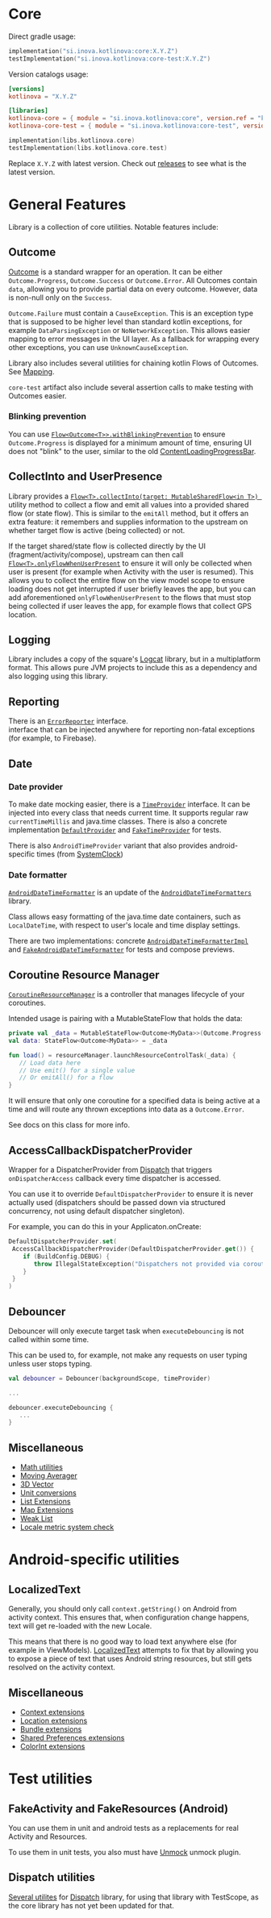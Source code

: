 # Core

Direct gradle usage:

```kotlin
implementation("si.inova.kotlinova:core:X.Y.Z")
testImplementation("si.inova.kotlinova:core-test:X.Y.Z")
```

Version catalogs usage:

```toml
[versions]
kotlinova = "X.Y.Z"
```

```toml
[libraries]
kotlinova-core = { module = "si.inova.kotlinova:core", version.ref = "kotlinova" }
kotlinova-core-test = { module = "si.inova.kotlinova:core-test", version.ref = "kotlinova" }
```

```kotlin
implementation(libs.kotlinova.core)
testImplementation(libs.kotlinova.core.test)
```

Replace `X.Y.Z` with latest version. Check out [releases](https://github.com/inovait/kotlinova/releases) to see what is the latest
version.

# General Features

Library is a collection of core utilities. Notable features include:

## Outcome

[Outcome](src/commonMain/kotlin/si/inova/kotlinova/core/outcome/Outcome.kt) is a standard wrapper for an operation. It can be
either `Outcome.Progress`, `Outcome.Success` or `Outcome.Error`.
All Outcomes contain `data`, allowing you to provide partial data on every outcome. However, data is non-null only on the
`Success`.

`Outcome.Failure` must contain a `CauseException`. This is an exception type that is supposed to be higher level than standard
kotlin exceptions, for example `DataParsingException` or `NoNetworkException`. This allows easier mapping to error messages in the
UI layer. As a fallback for wrapping every other exceptions, you can use `UnknownCauseException`.

Library also includes several utilities for chaining kotlin Flows of Outcomes.
See [Mapping](src/commonMain/kotlin/si/inova/kotlinova/core/outcome/Mapping.kt).

`core-test` artifact also include several assertion calls to make testing with Outcomes easier.

### Blinking prevention

You can use [`Flow<Outcome<T>>.withBlinkingPrevention`](src/commonMain/kotlin/si/inova/kotlinova/core/flow/BlinkingPrevention.kt)
to ensure `Outcome.Progress` is displayed for a minimum
amount of time, ensuring UI does not "blink" to the user, similar to the old
[ContentLoadingProgressBar](https://developer.android.com/reference/androidx/core/widget/ContentLoadingProgressBar).

## CollectInto and UserPresence

Library provides
a [`Flow<T>.collectInto(target: MutableSharedFlow<in T>) `](src/commonMain/kotlin/si/inova/kotlinova/core/flow/CollectInto.kt)
utility method to collect a flow and emit all values
into a provided shared flow (or state flow). This is similar to the `emitAll` method, but it offers an extra feature:
it remembers and supplies information to the upstream on whether target flow is active (being collected) or not.

If the target shared/state flow is collected directly by the UI (fragment/activity/compose), upstream can then call
[`Flow<T>.onlyFlowWhenUserPresent`](src/commonMain/kotlin/si/inova/kotlinova/core/flow/UserPresence.kt) to ensure it will only be
collected when user is present
(for example when Activity with the user is resumed). This allows you to collect the entire flow on the view model scope to ensure
loading does not get interrupted if user briefly leaves the app, but you can add aforementioned `onlyFlowWhenUserPresent` to the
flows that must stop being collected if user leaves the app, for example flows that collect GPS location.

## Logging

Library includes a copy of the square's [Logcat](https://github.com/square/logcat) library,
but in a multiplatform format. This allows pure JVM projects to include this as a dependency and also logging using this library.

## Reporting

There is an [`ErrorReporter`](src/commonMain/kotlin/si/inova/kotlinova/core/reporting/ErrorReporter.kt) interface.  
interface that can be injected anywhere for reporting non-fatal
exceptions (for example, to Firebase).

## Date

### Date provider

To make date mocking easier, there is a [`TimeProvider`](src/jvmMain/kotlin/si/inova/kotlinova/core/time/TimeProvider.kt)
interface.
It can be injected into every class that
needs current time. It supports regular raw `currentTimeMillis` and java.time classes. There is also a concrete implementation
[`DefaultProvider`](src/jvmMain/kotlin/si/inova/kotlinova/core/time/DefaultTimeProvider.kt) and
[`FakeTimeProvider`](test/src/jvmMain/kotlin/si/inova/kotlinova/core/test/time/FakeTimeProvider.kt) for tests.

There is also `AndroidTimeProvider` variant that also provides android-specific times
(from [SystemClock](https://developer.android.com/reference/android/os/SystemClock))

### Date formatter

[`AndroidDateTimeFormatter`](src/androidMain/kotlin/si/inova/kotlinova/core/time/AndroidDateTimeFormatter.kt) is an update of the
[`AndroidDateTimeFormatters`](https://github.com/drewhamilton/AndroidDateTimeFormatters) library.

Class allows easy formatting of the java.time date containers, such as `LocalDateTime`,
with respect to user's locale and time display settings.

There are two implementations: concrete
[`AndroidDateTimeFormatterImpl`](src/androidMain/kotlin/si/inova/kotlinova/core/time/AndroidDateTimeFormatterImpl.kt) and
[`FakeAndroidDateTimeFormatter`](src/androidMain/kotlin/si/inova/kotlinova/core/time/FakeAndroidDateTimeFormatter.kt) for tests
and compose previews.

## Coroutine Resource Manager

[`CoroutineResourceManager`](src/commonMain/kotlin/si/inova/kotlinova/core/outcome/CoroutineResourceManager.kt) is a controller
that manages lifecycle of your coroutines.

Intended usage is pairing with a MutableStateFlow that holds the data:

```kotlin
private val _data = MutableStateFlow<Outcome<MyData>>(Outcome.Progress())
val data: StateFlow<Outcome<MyData>> = _data

fun load() = resourceManager.launchResourceControlTask(_data) {
   // Load data here
   // Use emit() for a single value
   // Or emitAll() for a flow
}
```

It will ensure that only one coroutine for a specified data is being active at a time and will route any thrown exceptions into
data as a `Outcome.Error`.

See docs on this class for more info.

## AccessCallbackDispatcherProvider

Wrapper for a DispatcherProvider from [Dispatch](https://github.com/RBusarow/Dispatch) that triggers `onDispatcherAccess`
callback every time dispatcher is accessed.

You can use it to override `DefaultDispatcherProvider` to ensure it is never actually used
(dispatchers should be passed down via structured concurrency, not using default dispatcher singleton).

For example, you can do this in your Applicaton.onCreate:

```kotlin
DefaultDispatcherProvider.set(
 AccessCallbackDispatcherProvider(DefaultDispatcherProvider.get()) {
    if (BuildConfig.DEBUG) {
       throw IllegalStateException("Dispatchers not provided via coroutine scope.")
    }
 }
)
```

## Debouncer

Debouncer will only execute target task when `executeDebouncing` is not called within some time.

This can be used to, for example, not make any requests on user typing unless user stops typing.

```kotlin
val debouncer = Debouncer(backgroundScope, timeProvider)

...

debouncer.executeDebouncing {
   ...
}
```

## Miscellaneous

* [Math utilities](src/commonMain/kotlin/si/inova/kotlinova/core/math/Math.kt)
* [Moving Averager](src/commonMain/kotlin/si/inova/kotlinova/core/math/MovingAverageUtility.kt)
* [3D Vector](src/commonMain/kotlin/si/inova/kotlinova/core/math/Vector3.kt)
* [Unit conversions](src/commonMain/kotlin/si/inova/kotlinova/core/units/UnitConverters.kt)
* [List Extensions](src/jvmCommon/kotlin/si/inova/kotlinova/core/containers/List.kt)
* [Map Extensions](src/jvmCommon/kotlin/si/inova/kotlinova/core/containers/Map.kt)
* [Weak List](src/jvmCommon/kotlin/si/inova/kotlinova/core/containers/WeakList.kt)
* [Locale metric system check](src/jvmCommon/kotlin/si/inova/kotlinova/core/locale/MeasurementSystems.kt)

# Android-specific utilities

## LocalizedText

Generally, you should only call `context.getString()` on Android from activity context. This ensures that, 
when configuration change happens, text will get re-loaded with the new Locale.

This means that there is no good way to load text anywhere else (for example in ViewModels). 
[LocalizedText](src/androidMain/kotlin/si/inova/kotlinova/core/data/LocalizedText.kt) attempts to fix that by allowing you
to expose a piece of text that uses Android string resources, but still gets resolved on the activity context.

## Miscellaneous

* [Context extensions](src/androidMain/kotlin/si/inova/kotlinova/core/android/Context.kt)
* [Location extensions](src/androidMain/kotlin/si/inova/kotlinova/core/android/Location.kt)
* [Bundle extensions](src/androidMain/kotlin/si/inova/kotlinova/core/state/Bundle.kt)
* [Shared Preferences extensions](src/androidMain/kotlin/si/inova/kotlinova/core/state/SharedPreferences.kt)
* [ColorInt extensions](src/androidMain/kotlin/si/inova/kotlinova/core/ui/Colors.kt)

# Test utilities

## FakeActivity and FakeResources (Android)

You can use them in unit and android tests as a replacements for real Activity and Resources.

To use them in unit tests, you also must have [Unmock](https://github.com/bjoernQ/unmock-plugin) unmock plugin.

## Dispatch utilities

[Several utilites](test/src/commonMain/kotlin/si/inova/kotlinova/core/test/TestDispatchers.kt)
for [Dispatch](https://github.com/RBusarow/Dispatch)
library, for using that library with TestScope, as the core library has not yet been updated for that.

